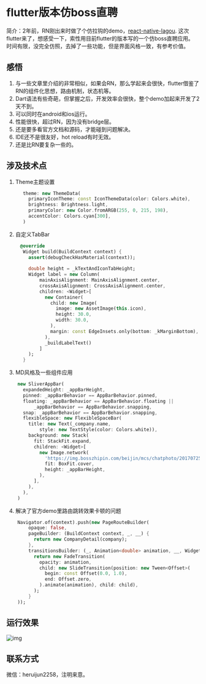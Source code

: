 # flutter版本仿boss直聘
简介：2年前，RN刚出来时做了个仿拉钩的demo，[react-native-lagou](https://github.com/heruijun/react-native-lagou).
这次flutter来了，想感受一下，索性用目前flutter的版本写的一个仿boss直聘应用。
时间有限，没完全仿照，去掉了一些功能，但是界面风格一致，有参考价值。

## 感悟
1. 与一些文章里介绍的非常相似，如果会RN，那么学起来会很快，flutter借鉴了RN的组件化思想，路由机制，状态机等。
2. Dart语法有些奇葩，但掌握之后，开发效率会很快，整个demo加起来开发了2天不到。
3. 可以同时在android和ios运行。
4. 性能很快，超过RN，因为没有bridge层。
5. 还是要多看官方文档和源码，才能碰到问题解决。
6. IDE还不是很友好，hot reload有时无效。
7. 还是比RN要复杂一些的。

## 涉及技术点
1. Theme主题设置
```Dart
      theme: new ThemeData(
        primaryIconTheme: const IconThemeData(color: Colors.white),
        brightness: Brightness.light,
        primaryColor: new Color.fromARGB(255, 0, 215, 198),
        accentColor: Colors.cyan[300],
      )
```

2. 自定义TabBar
```Dart
     @override
      Widget build(BuildContext context) {
        assert(debugCheckHasMaterial(context));
    
        double height = _kTextAndIconTabHeight;
        Widget label = new Column(
            mainAxisAlignment: MainAxisAlignment.center,
            crossAxisAlignment: CrossAxisAlignment.center,
            children: <Widget>[
              new Container(
                child: new Image(
                  image: new AssetImage(this.icon),
                  height: 30.0,
                  width: 30.0,
                ),
                margin: const EdgeInsets.only(bottom: _kMarginBottom),
              ),
              _buildLabelText()
            ]
        );
      }
```

3. MD风格及一些组件应用
```Dart
    new SliverAppBar(
      expandedHeight: _appBarHeight,
      pinned: _appBarBehavior == AppBarBehavior.pinned,
      floating: _appBarBehavior == AppBarBehavior.floating ||
          _appBarBehavior == AppBarBehavior.snapping,
      snap: _appBarBehavior == AppBarBehavior.snapping,
      flexibleSpace: new FlexibleSpaceBar(
        title: new Text(_company.name,
            style: new TextStyle(color: Colors.white)),
        background: new Stack(
          fit: StackFit.expand,
          children: <Widget>[
            new Image.network(
              'https://img.bosszhipin.com/beijin/mcs/chatphoto/20170725/861159df793857d6cb984b52db4d4c9c.jpg',
              fit: BoxFit.cover,
              height: _appBarHeight,
            ),
          ],
        ),
      ),
    )
```

4. 解决了官方demo里路由跳转效果卡顿的问题
```Dart
    Navigator.of(context).push(new PageRouteBuilder(
        opaque: false,
        pageBuilder: (BuildContext context, _, __) {
          return new CompanyDetail(company);
        },
        transitionsBuilder: (_, Animation<double> animation, __, Widget child) {
          return new FadeTransition(
            opacity: animation,
            child: new SlideTransition(position: new Tween<Offset>(
              begin: const Offset(0.0, 1.0),
              end: Offset.zero,
            ).animate(animation), child: child),
          );
        }
    ));
```

## 运行效果
![img](https://github.com/heruijun/flutter_boss/blob/master/effect.gif)

## 联系方式
微信：heruijun2258，注明来意。


